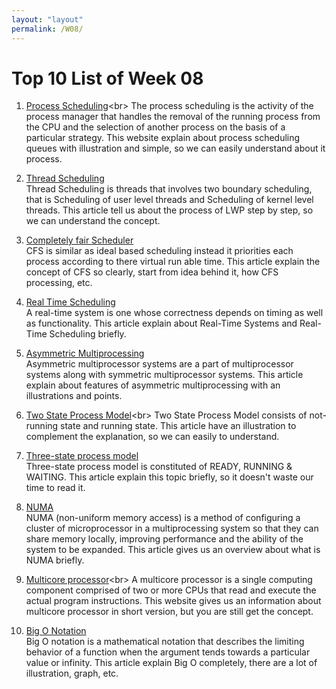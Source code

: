 ```yaml
---
layout: "layout"
permalink: /W08/
---
```


# Top 10 List of Week 08

1. [Process Scheduling](https://www.tutorialspoint.com/operating_system/os_process_scheduling.htm#:~:text=The%20process%20scheduling%20is%20the,of%20a%20Multiprogramming%20operating%20systems.)<br>
The process scheduling is the activity of the process manager that handles the removal of the running process from the CPU and the selection of another process on the basis of a particular strategy.
This website explain about process scheduling queues with illustration and simple, so we can easily understand about it process.

2. [Thread Scheduling](https://www.geeksforgeeks.org/thread-scheduling/)<br>
Thread Scheduling is threads that involves two boundary scheduling, that is Scheduling of user level threads and Scheduling of kernel level threads.
This article tell us about the process of LWP step by step, so we can understand the concept. 

3. [Completely fair Scheduler](https://www.geeksforgeeks.org/completely-fair-scheduler-cfs-and-brain-fuck-scheduler-bfs/)<br>
CFS is similar as ideal based scheduling instead it priorities each process according to there virtual run able time.
This article explain the concept of CFS so clearly, start from idea behind it, how CFS processing, etc.


4. [Real Time Scheduling](http://web.cs.ucla.edu/classes/spring16/cs111/supp/realtime.html)<br>
A real-time system is one whose correctness depends on timing as well as functionality.
This article explain about Real-Time Systems and Real-Time Scheduling briefly.

5. [Asymmetric Multiprocessing](https://www.tutorialspoint.com/Asymmetric-Multiprocessing)<br>
Asymmetric multiprocessor systems are a part of multiprocessor systems along with symmetric multiprocessor systems.
This article explain about features of asymmetric multiprocessing with an illustrations and points.

6. [Two State Process Model](https://slaystudy.com/process-state-models-in-operating-system/#:~:text=Two%20State%20Process%20Model%20consists,Running%20State%3A%20Process%20currently%20executing.)<br>
Two State Process Model consists of not-running state and running state.
This article have an illustration to complement the explanation, so we can easily to understand.

7. [Three-state process model](https://www.louiewong.com/archives/251)<br>
Three-state process model is constituted of READY, RUNNING & WAITING.
This article explain this topic briefly, so it doesn't waste our time to read it.

8. [NUMA](https://whatis.techtarget.com/definition/NUMA-non-uniform-memory-access)<br>
NUMA (non-uniform memory access) is a method of configuring a cluster of microprocessor in a multiprocessing system so that they can share memory locally, improving performance and the ability of the system to be expanded.
This article gives us an overview about what is NUMA briefly.

9. [Multicore processor](https://www.computerhope.com/jargon/m/multcore.htm#:~:text=A%20multicore%20processor%20is%20a,advantage%20of%20the%20unique%20architecture.)<br>
A multicore processor is a single computing component comprised of two or more CPUs that read and execute the actual program instructions.
This website gives us an information about multicore processor in short version, but you are still get the concept.

10. [Big O Notation](https://www.freecodecamp.org/news/big-o-notation-why-it-matters-and-why-it-doesnt-1674cfa8a23c/)<br>
Big O notation is a mathematical notation that describes the limiting behavior of a function when the argument tends towards a particular value or infinity.
This article explain Big O completely, there are a lot of illustration, graph, etc.
